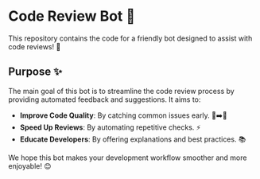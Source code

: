 # Code Review Bot 🤖

This repository contains the code for a friendly bot designed to assist with code reviews! 🚀

## Purpose ✨

The main goal of this bot is to streamline the code review process by providing automated feedback and suggestions. It aims to:

*   **Improve Code Quality**: By catching common issues early. 🐛➡️🦋
*   **Speed Up Reviews**: By automating repetitive checks. ⚡
*   **Educate Developers**: By offering explanations and best practices. 📚

We hope this bot makes your development workflow smoother and more enjoyable! 😊
